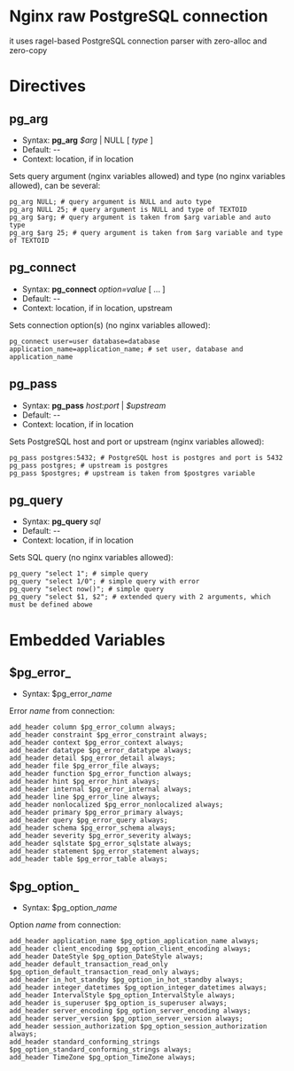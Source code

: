 # Nginx raw PostgreSQL connection
it uses ragel-based PostgreSQL connection parser with zero-alloc and zero-copy

# Directives

pg_arg
-------------
* Syntax: **pg_arg** *$arg* | NULL [ *type* ]
* Default: --
* Context: location, if in location

Sets query argument (nginx variables allowed) and type (no nginx variables allowed), can be several:
```nginx
pg_arg NULL; # query argument is NULL and auto type
pg_arg NULL 25; # query argument is NULL and type of TEXTOID
pg_arg $arg; # query argument is taken from $arg variable and auto type
pg_arg $arg 25; # query argument is taken from $arg variable and type of TEXTOID
```
pg_connect
-------------
* Syntax: **pg_connect** *option=value* [ ... ]
* Default: --
* Context: location, if in location, upstream

Sets connection option(s) (no nginx variables allowed):
```nginx
pg_connect user=user database=database application_name=application_name; # set user, database and application_name
```
pg_pass
-------------
* Syntax: **pg_pass** *host:port* | *$upstream*
* Default: --
* Context: location, if in location

Sets PostgreSQL host and port or upstream (nginx variables allowed):
```nginx
pg_pass postgres:5432; # PostgreSQL host is postgres and port is 5432
pg_pass postgres; # upstream is postgres
pg_pass $postgres; # upstream is taken from $postgres variable
```
pg_query
-------------
* Syntax: **pg_query** *sql*
* Default: --
* Context: location, if in location

Sets SQL query (no nginx variables allowed):
```nginx
pg_query "select 1"; # simple query
pg_query "select 1/0"; # simple query with error
pg_query "select now()"; # simple query
pg_query "select $1, $2"; # extended query with 2 arguments, which must be defined abowe
```
# Embedded Variables
$pg_error_
-------------
* Syntax: $pg_error_*name*

Error *name* from connection:
```nginx
add_header column $pg_error_column always;
add_header constraint $pg_error_constraint always;
add_header context $pg_error_context always;
add_header datatype $pg_error_datatype always;
add_header detail $pg_error_detail always;
add_header file $pg_error_file always;
add_header function $pg_error_function always;
add_header hint $pg_error_hint always;
add_header internal $pg_error_internal always;
add_header line $pg_error_line always;
add_header nonlocalized $pg_error_nonlocalized always;
add_header primary $pg_error_primary always;
add_header query $pg_error_query always;
add_header schema $pg_error_schema always;
add_header severity $pg_error_severity always;
add_header sqlstate $pg_error_sqlstate always;
add_header statement $pg_error_statement always;
add_header table $pg_error_table always;
```
$pg_option_
-------------
* Syntax: $pg_option_*name*

Option *name* from connection:
```nginx
add_header application_name $pg_option_application_name always;
add_header client_encoding $pg_option_client_encoding always;
add_header DateStyle $pg_option_DateStyle always;
add_header default_transaction_read_only $pg_option_default_transaction_read_only always;
add_header in_hot_standby $pg_option_in_hot_standby always;
add_header integer_datetimes $pg_option_integer_datetimes always;
add_header IntervalStyle $pg_option_IntervalStyle always;
add_header is_superuser $pg_option_is_superuser always;
add_header server_encoding $pg_option_server_encoding always;
add_header server_version $pg_option_server_version always;
add_header session_authorization $pg_option_session_authorization always;
add_header standard_conforming_strings $pg_option_standard_conforming_strings always;
add_header TimeZone $pg_option_TimeZone always;
```
